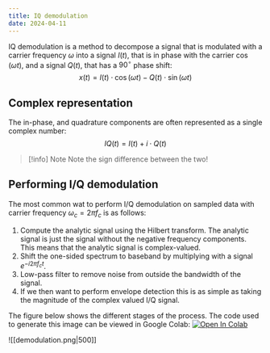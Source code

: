 ```yaml
---
title: IQ demodulation
date: 2024-04-11
---
```

IQ demodulation is a method to decompose a signal that is modulated with a carrier frequency $\omega$ into a signal $I(t)$, that is in phase with the carrier $\cos(\omega t)$, and a signal $Q(t)$, that has a $90^\circ$ phase shift:
$$
x(t)=I(t)\cdot\cos(\omega t) - Q(t)\cdot\sin(\omega t)
\tag{1}
$$
## Complex representation
The in-phase, and quadrature components are often represented as a single complex number:
$$
IQ(t) = I(t) + i\cdot Q(t)
$$

> [!info] Note
> Note the sign difference between the two!

## Performing I/Q demodulation
The most common wat to perform I/Q demodulation on sampled data with carrier frequency $\omega_c=2\pi f_c$ is as follows:
1. Compute the analytic signal using the Hilbert transform. The analytic signal is just the signal without the negative frequency components. This means that the analytic signal is complex-valued.
2. Shift the one-sided spectrum to baseband by multiplying with a signal $e^{-i2\pi f_c t}$.
3. Low-pass filter to remove noise from outside the bandwidth of the signal.
4. If we then want to perform envelope detection this is as simple as taking the magnitude of the complex valued I/Q signal.

The figure below shows the different stages of the process. The code used to generate this image can be viewed in Google Colab:
[![Open In Colab](https://colab.research.google.com/assets/colab-badge.svg)](https://colab.research.google.com/github/vincentvdschaft/quartz-website/blob/v4/figure-generation/demodulation.ipynb)

![[demodulation.png|500]]